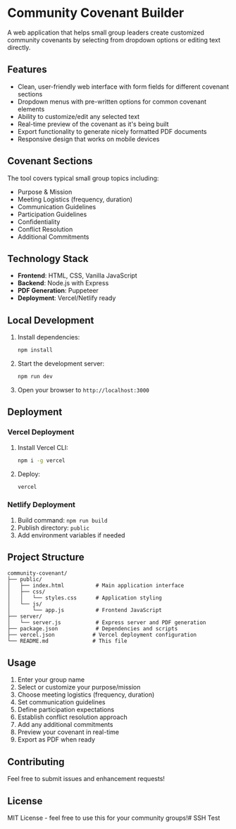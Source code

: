 # Community Covenant Builder

A web application that helps small group leaders create customized community covenants by selecting from dropdown options or editing text directly.

## Features

- Clean, user-friendly web interface with form fields for different covenant sections
- Dropdown menus with pre-written options for common covenant elements
- Ability to customize/edit any selected text  
- Real-time preview of the covenant as it's being built
- Export functionality to generate nicely formatted PDF documents
- Responsive design that works on mobile devices

## Covenant Sections

The tool covers typical small group topics including:
- Purpose & Mission
- Meeting Logistics (frequency, duration)
- Communication Guidelines
- Participation Guidelines
- Confidentiality
- Conflict Resolution
- Additional Commitments

## Technology Stack

- **Frontend**: HTML, CSS, Vanilla JavaScript
- **Backend**: Node.js with Express
- **PDF Generation**: Puppeteer
- **Deployment**: Vercel/Netlify ready

## Local Development

1. Install dependencies:
   ```bash
   npm install
   ```

2. Start the development server:
   ```bash
   npm run dev
   ```

3. Open your browser to `http://localhost:3000`

## Deployment

### Vercel Deployment

1. Install Vercel CLI:
   ```bash
   npm i -g vercel
   ```

2. Deploy:
   ```bash
   vercel
   ```

### Netlify Deployment

1. Build command: `npm run build`
2. Publish directory: `public`
3. Add environment variables if needed

## Project Structure

```
community-covenant/
├── public/
│   ├── index.html          # Main application interface
│   ├── css/
│   │   └── styles.css      # Application styling
│   └── js/
│       └── app.js          # Frontend JavaScript
├── server/
│   └── server.js           # Express server and PDF generation
├── package.json            # Dependencies and scripts
├── vercel.json            # Vercel deployment configuration
└── README.md              # This file
```

## Usage

1. Enter your group name
2. Select or customize your purpose/mission
3. Choose meeting logistics (frequency, duration)
4. Set communication guidelines
5. Define participation expectations
6. Establish conflict resolution approach
7. Add any additional commitments
8. Preview your covenant in real-time
9. Export as PDF when ready

## Contributing

Feel free to submit issues and enhancement requests!

## License

MIT License - feel free to use this for your community groups!# SSH Test

